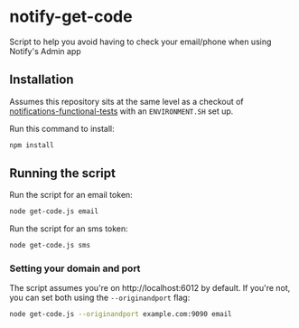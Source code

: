 # notify-get-code

Script to help you avoid having to check your email/phone when using Notify's Admin app

## Installation

Assumes this repository sits at the same level as a checkout of [notifications-functional-tests](https://github.com/alphagov/notifications-functional-tests) with an `ENVIRONMENT.SH` set up.

Run this command to install:
```bash
npm install
```

## Running the script

Run the script for an email token:
```bash
node get-code.js email
```

Run the script for an sms token:
```bash
node get-code.js sms
```

### Setting your domain and port

The script assumes you're on http://localhost:6012 by default. If you're not, you can set both using
the `--originandport` flag:
```bash
node get-code.js --originandport example.com:9090 email
```
